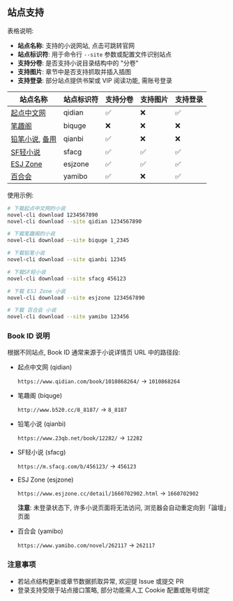 ## 站点支持

表格说明:

- **站点名称**: 支持的小说网站, 点击可跳转官网
- **站点标识符**: 用于命令行 `--site` 参数或配置文件识别站点
- **支持分卷**: 是否支持小说目录结构中的 "分卷"
- **支持图片**: 章节中是否支持抓取并插入插图
- **支持登录**: 部分站点提供书架或 VIP 阅读功能, 需账号登录

| 站点名称                                                     | 站点标识符 | 支持分卷 | 支持图片 | 支持登录 |
| ------------------------------------------------------------ | ---------- | -------- | -------- | -------- |
| [起点中文网](https://www.qidian.com)                         | qidian     | ✅        | ❌        | ✅        |
| [笔趣阁](http://www.b520.cc)                                 | biquge     | ❌        | ❌        | ❌        |
| [铅笔小说](https://www.23qb.net), [备用](https://www.23qb.com/) | qianbi   | ✅        | ❌        | ❌        |
| [SF轻小说](https://m.sfacg.com)                              | sfacg      | ✅        | ✅        | ✅        |
| [ESJ Zone](https://www.esjzone.cc)                           | esjzone    | ✅        | ✅        | ✅        |
| [百合会](https://www.yamibo.com/site/novel)                  | yamibo     | ✅        | ❌        | ✅        |

使用示例:

```bash
# 下载起点中文网的小说
novel-cli download 1234567890
novel-cli download --site qidian 1234567890

# 下载笔趣阁的小说
novel-cli download --site biquge 1_2345

# 下载铅笔小说
novel-cli download --site qianbi 12345

# 下载SF轻小说
novel-cli download --site sfacg 456123

# 下载 ESJ Zone 小说
novel-cli download --site esjzone 1234567890

# 下载 百合会 小说
novel-cli download --site yamibo 123456
```

### Book ID 说明

根据不同站点, Book ID 通常来源于小说详情页 URL 中的路径段:

* 起点中文网 (qidian)

  `https://www.qidian.com/book/1010868264/` -> `1010868264`

* 笔趣阁 (biquge)

  `http://www.b520.cc/8_8187/` -> `8_8187`

* 铅笔小说 (qianbi)

  `https://www.23qb.net/book/12282/` -> `12282`

* SF轻小说 (sfacg)

  `https://m.sfacg.com/b/456123/` -> `456123`

* ESJ Zone (esjzone)

  `https://www.esjzone.cc/detail/1660702902.html` -> `1660702902`

  **注意**: 未登录状态下, 许多小说页面将无法访问, 浏览器会自动重定向到「論壇」页面

* 百合会 (yamibo)

  `https://www.yamibo.com/novel/262117` -> `262117`

### 注意事项

- 若站点结构更新或章节数据抓取异常, 欢迎提 Issue 或提交 PR
- 登录支持受限于站点接口策略, 部分功能需人工 Cookie 配置或账号绑定
